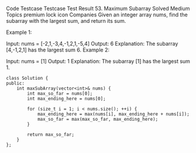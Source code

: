Code
Testcase
Testcase
Test Result 53. Maximum Subarray
Solved
Medium
Topics
premium lock icon
Companies
Given an integer array nums, find the subarray with the largest sum, and return its sum.

Example 1:

Input: nums = [-2,1,-3,4,-1,2,1,-5,4]
Output: 6
Explanation: The subarray [4,-1,2,1] has the largest sum 6.
Example 2:

Input: nums = [1]
Output: 1
Explanation: The subarray [1] has the largest sum 1.

```
class Solution {
public:
    int maxSubArray(vector<int>& nums) {
        int max_so_far = nums[0];
        int max_ending_here = nums[0];

        for (size_t i = 1; i < nums.size(); ++i) {
            max_ending_here = max(nums[i], max_ending_here + nums[i]);
            max_so_far = max(max_so_far, max_ending_here);
        }

        return max_so_far;
    }
};
```
